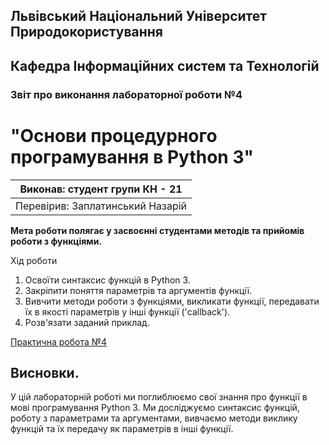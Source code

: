 ## Львівський Національний Університет Природокористування

## Кафедра Інформаційних систем та Технологій

### Звіт про виконання лабораторної роботи №4

# "Основи процедурного програмування в Python 3"

| Виконав: студент групи КН - 21   |
| -------------------------------- |
| Перевірив: Заплатинський Назарій |

**Мета роботи полягає у засвоєнні студентами методів та прийомів роботи з функціями.**

Хід роботи

1. Освоїти синтаксис функцій в Python 3.
2. Закріпити поняття параметрів та аргументів функції.
3. Вивчити методи роботи з функціями, викликати функції, передавати їх в якості параметрів у інші функції ('callback').
4. Розв'язати заданий приклад.

[Практична робота №4](./script.py)

## Висновки.

У цій лабораторній роботі ми поглиблюємо свої знання про функції в мові програмування Python 3. Ми досліджуємо синтаксис функцій, роботу з параметрами та аргументами, вивчаємо методи виклику функцій та їх передачу як параметрів в інші функції.
